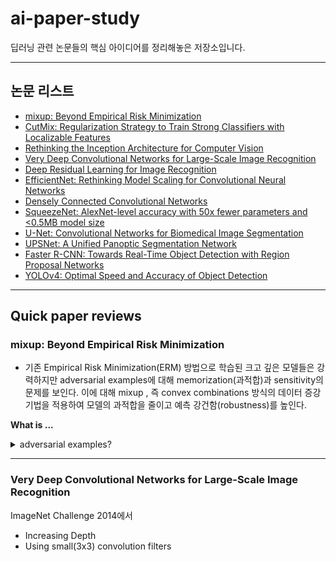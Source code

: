 # ai-paper-study

딥러닝 관련 논문들의 핵심 아이디어를 정리해놓은 저장소입니다.

---

## 논문 리스트

- [mixup: Beyond Empirical Risk Minimization](#mixup-beyond-empirical-risk-minimization)
- [CutMix: Regularization Strategy to Train Strong Classifiers with Localizable Features](#cutMix-regularization-strategy-to-train-strong-classifiers-with-localizable-features)
- [Rethinking the Inception Architecture for Computer Vision](#rethinking-the-inception-architecture-for-computer-vision)
- [Very Deep Convolutional Networks for Large-Scale Image Recognition](#very-deep-convolutional-networks-for-large-scale-image-recognition)
- [Deep Residual Learning for Image Recognition](#deep-residual-learning-for-image-recognition)
- [EfficientNet: Rethinking Model Scaling for Convolutional Neural Networks](#efficientNet-rethinking-model-scaling-for-convolutional-neural-networks)
- [Densely Connected Convolutional Networks](#densely-connected-convolutional-networks)
- [SqueezeNet: AlexNet-level accuracy with 50x fewer parameters and <0.5MB model size](#squeezenet-alexnet-level-accuracy-with-50x-fewer-parameters-and<0.5MB-model-size)
- [U-Net: Convolutional Networks for Biomedical Image Segmentation](#u-net-convolutional-networks-for-biomedical-image-segmentation)
- [UPSNet: A Unified Panoptic Segmentation Network](#upsnet-a-unified-panoptic-segmentation-network)
- [Faster R-CNN: Towards Real-Time Object Detection with Region Proposal Networks](#faster-r-cnn-towards-real-time-object-detection-with-region-proposal-networks)
- [YOLOv4: Optimal Speed and Accuracy of Object Detection](#yolov4-optimal-speed-and-accuracy-of-object-detection)

---

## Quick paper reviews

### mixup: Beyond Empirical Risk Minimization

* 기존 Empirical Risk Minimization(ERM) 방법으로 학습된 크고 깊은 모델들은 강력하지만 adversarial examples에 대해 memorization(과적합)과 sensitivity의 문제를 보인다. 이에 대해 mixup , 즉 convex combinations 방식의 데이터 증강 기법을 적용하여 모델의 과적합을 줄이고 예측 강건함(robustness)를 높인다.

**What is ...**
<details>
<summary> adversarial examples?</summary>
<div markdown="1">
 
- Data just outside the training distribution.
- 신경망을 혼란시킬 목적으로 만들어진 특수한 입력으로, 신경망으로 하여금 샘플을 잘못 분류하도록 한다. 비록 인간에게 적대적 샘플은 일반 샘플과 큰 차이가 없어보이지만, 신경망은 적대적 샘플을 올바르게 식별하지 못한다.  - [Tensorflow](https://www.tensorflow.org/tutorials/generative/adversarial_fgsm?hl=ko)

</div>
</details>

---

### Very Deep Convolutional Networks for Large-Scale Image Recognition

ImageNet Challenge 2014에서
- Increasing Depth
- Using small(3x3) convolution filters
